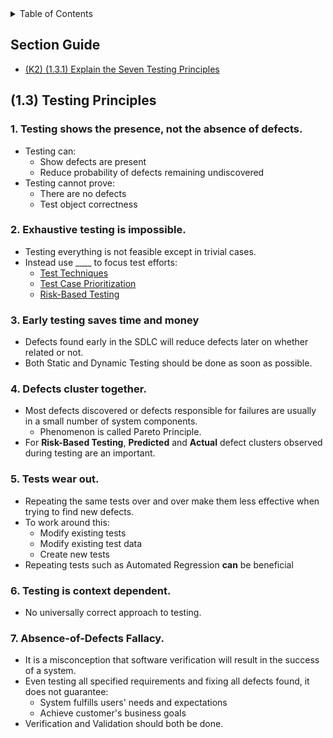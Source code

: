 <details>
  <summary>Table of Contents</summary>
  <ul>
    <li><a href="/README.md">Home</a></li>
    <li><a href="Chapter_1_Home.md">Chapter Home</a></li>
    <li><a href="Section_1.md">Section 1</a></li>
    <li><a href="Section_2.md">Section 2</a></li>
    <li><a href="Section_3.md">Section 3</a></li>
    <li><a href="Section_4.md">Section 4</a></li>
    <li><a href="Section_5.md">Section 5</a></li>
  </ul>
</details>

## Section Guide

- [(K2) (1.3.1) Explain the Seven Testing Principles](#13)

<a id="13"></a>

## (1.3) Testing Principles

### 1. Testing shows the presence, not the absence of defects.

- Testing can:
  - Show defects are present
  - Reduce probability of defects remaining undiscovered
- Testing cannot prove:
  - There are no defects
  - Test object correctness

### 2. Exhaustive testing is impossible.

- Testing everything is not feasible except in trivial cases.
- Instead use \_\_\_\_ to focus test efforts:
  - [Test Techniques](Chapter%204.md)
  - [Test Case Prioritization](Chapter%205#515)
  - [Risk-Based Testing](Chapter%205#52)

### 3. Early testing saves time and money

- Defects found early in the SDLC will reduce defects later on whether related or not.
- Both Static and Dynamic Testing should be done as soon as possible.

### 4. Defects cluster together.

- Most defects discovered or defects responsible for failures are usually in a small number of system components.
  - Phenomenon is called Pareto Principle.
- For **Risk-Based Testing**, **Predicted** and **Actual** defect clusters observed during testing are an important.

### 5. Tests wear out.

- Repeating the same tests over and over make them less effective when trying to find new defects.
- To work around this:
  - Modify existing tests
  - Modify existing test data
  - Create new tests
- Repeating tests such as Automated Regression **can** be beneficial

### 6. Testing is context dependent.

- No universally correct approach to testing.

### 7. Absence-of-Defects Fallacy.

- It is a misconception that software verification will result in the success of a system.
- Even testing all specified requirements and fixing all defects found, it does not guarantee:
  - System fulfills users' needs and expectations
  - Achieve customer's business goals
- Verification and Validation should both be done.
